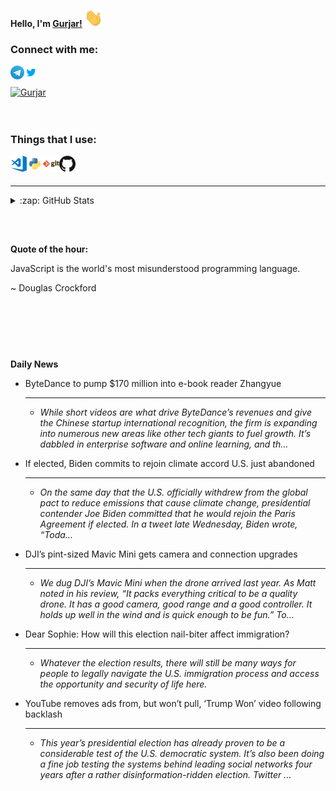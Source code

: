 #### Hello, I'm [Gurjar!](https://GurjarKing.github.io) <img src="https://raw.githubusercontent.com/ABSphreak/ABSphreak/master/gifs/Hi.gif" width="30px"></h2>


### Connect with me:

[<img align="left" alt="Gurjar | Telegram" width="22px" src="https://raw.githubusercontent.com/github/explore/80688e429a7d4ef2fca1e82350fe8e3517d3494d/topics/telegram/telegram.png" />][Telegram]
[<img align="left" alt="Gurjar | Twitter" width="22px" src="https://raw.githubusercontent.com/github/explore/80688e429a7d4ef2fca1e82350fe8e3517d3494d/topics/twitter/twitter.png" />][Twitter]
<br >
<br >
<a href="https://github.com/GurjarKing"><img src="https://komarev.com/ghpvc/?username=GurjarKing" alt="Gurjar" /></a> <br />
<br />
<br />
<!-- <br >

![](https://visitor-badge.glitch.me/badge?page_id=GurjarKing)

<br /> -->

### Things that I use:

[<img align="left" alt="Visual Studio Code" width="26px" src="https://raw.githubusercontent.com/github/explore/80688e429a7d4ef2fca1e82350fe8e3517d3494d/topics/visual-studio-code/visual-studio-code.png" />][VSCode]
[<img align="left" alt="Python" width="26px" src="https://raw.githubusercontent.com/github/explore/80688e429a7d4ef2fca1e82350fe8e3517d3494d/topics/python/python.png" />][Python]
[<img align="left" alt="Git" width="26px" src="https://raw.githubusercontent.com/github/explore/80688e429a7d4ef2fca1e82350fe8e3517d3494d/topics/git/git.png" />][Git]
[<img align="left" alt="GitHub" width="26px" src="https://raw.githubusercontent.com/github/explore/78df643247d429f6cc873026c0622819ad797942/topics/github/github.png" />][Github]

<br />
<br />

---
<details>
  <summary>:zap: GitHub Stats</summary>

<img align="left" alt="Gurjar's Github Stats" src="https://github-readme-stats.vercel.app/api?username=GurjarKing&show_icons=true&hide_border=true&count_private=true&include_all_commit=true&theme=algolia" />

</details>

<!-- ### 🔔 My latest tweet
<a href="https://twitter.com/Gurjar_King43" target="_blank">
	<img src="https://github.com/GurjarKing/GurjarKing/raw/master/tweet.png" width="70%" align="center" alt="Click to view on Twitter" title="My latest tweet, as an image"/>
</a> -->
<br>

<pre>

</pre>

**Quote of the hour:**

JavaScript is the world's most misunderstood programming language.

~ Douglas Crockford
<pre>

</pre>
<br>
<pre>


</pre>
<strong>Daily News</strong>
  
  - ByteDance to pump $170 million into e-book reader Zhangyue
     <hr/>
     
      - *While short videos are what drive ByteDance’s revenues and give the Chinese startup international recognition, the firm is expanding into numerous new areas like other tech giants to fuel growth. It’s dabbled in enterprise software and online learning, and th…*
     
  - If elected, Biden commits to rejoin climate accord U.S. just abandoned
      <hr/>
      
      - *On the same day that the U.S. officially withdrew from the global pact to reduce emissions that cause climate change, presidential contender Joe Biden committed that he would rejoin the Paris Agreement if elected. In a tweet late Wednesday, Biden wrote, “Toda…*
      
  - DJI’s pint-sized Mavic Mini gets camera and connection upgrades
      <hr/>
      
      - *We dug DJI’s Mavic Mini when the drone arrived last year. As Matt noted in his review, “It packs everything critical to be a quality drone. It has a good camera, good range and a good controller. It holds up well in the wind and is quick enough to be fun.” To…*
      
  - Dear Sophie: How will this election nail-biter affect immigration?
      <hr/>
      
      - *Whatever the election results, there will still be many ways for people to legally navigate the U.S. immigration process and access the opportunity and security of life here.*
       
  - YouTube removes ads from, but won’t pull, ‘Trump Won’ video following backlash
      <hr/>
       
       - *This year’s presidential election has already proven to be a considerable test of the U.S. democratic system. It’s also been doing a fine job testing the systems behind leading social networks four years after a rather disinformation-ridden election. Twitter …*
      

<br />

[VSCode]: https://code.visualstudio.com/
[Python]: https://www.python.org/
[Git]: https://git-scm.com/
[Github]: https://github.com/
[Telegram]: https://t.me/Gurjar_King/
[Twitter]: https://twitter.com/Gurjar_King43/
